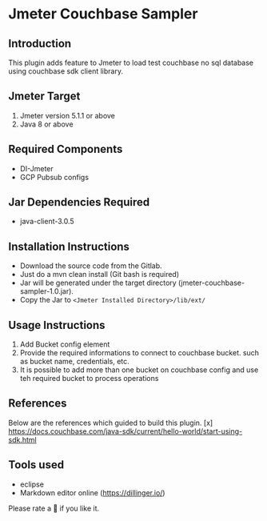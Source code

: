 # Jmeter Couchbase Sampler 

## Introduction
This plugin adds feature to Jmeter to load test couchbase no sql database using couchbase sdk client library.

## Jmeter Target
1. Jmeter version 5.1.1 or above
2. Java 8 or above

## Required Components

- DI-Jmeter
- GCP Pubsub configs

## Jar Dependencies Required
* java-client-3.0.5

## Installation Instructions

- Download the source code from the Gitlab.
- Just do a mvn clean install (Git bash is required)
- Jar will be generated under the target directory (jmeter-couchbase-sampler-1.0.jar).
- Copy the Jar to `<Jmeter Installed Directory>/lib/ext/`

## Usage Instructions
1. Add Bucket config element
2. Provide the required informations to connect to couchbase bucket. such as bucket name, credentials, etc.
3. It is possible to add more than one bucket on couchbase config and use teh required bucket to process operations

## References
Below are the references which guided to build this plugin.
[x] https://docs.couchbase.com/java-sdk/current/hello-world/start-using-sdk.html

## Tools used 
* eclipse
* Markdown editor online (https://dillinger.io/)

Please rate a :star2: if you like it. 









